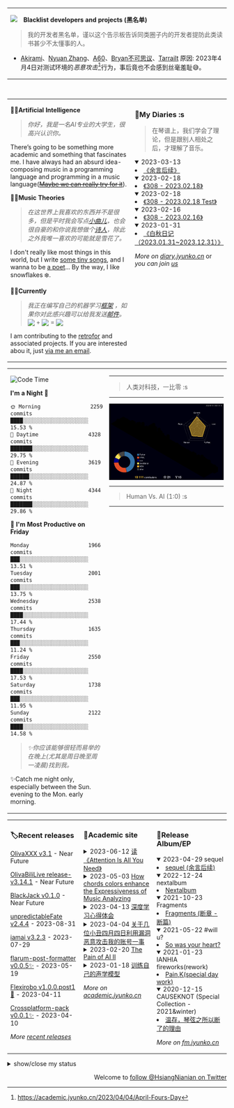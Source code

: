 <table style="border-color: transparent;" cellspacing=0 >
<tr><td valign="center" width="60%">

<img width="30" align="left" src="https://th.bing.com/th/id/OIP.-pEpS0FvPC2OpvnNrRGrugAAAA?w=170&h=180&c=7&r=0&o=5&pid=1.7">**Blacklist developers and projects (黑名单)**
  
> 我的开发者黑名单，谨以这个告示板告诉同类圈子内的开发者提防此类读书甚少不太懂事的人。
  
  * [Akirami](https://github.com/A-Kirami)、[Nyuan Zhang](https://github.com/blueglassblock)、[A60](https://github.com/djkcyl)、[Bryan不可思议](https://github.com/ProgramRipper)、[Tarrailt](https://github.com/RF-Tar-Railt)
  原因: 2023年4月4日对测试环境的*恶意攻击*[^1]行为，事后竟也不会感到丝毫羞耻😅。
  
  [^1]: https://academic.jyunko.cn/2023/04/04/April-Fours-Day
  
</td></tr></table>

<br>

<table style="border-color: transparent;" cellspacing=0 ><tr><td valign="center" width="60%">
  
🐱‍🏍**Artificial Intelligence** 

> _你好，我是一名AI专业的大学生，很高兴认识你。_

There’s going to be something more academic and something that fascinates me. 
I have always had an absurd idea-composing music in a programming language and programming in a music language([~~Maybe we can really try for it~~](https://github.com/academic-jyunko)).

🐱‍💻**Music Theories**
> _在这世界上我喜欢的东西并不是很多，但是平时我会写点[小曲儿](https://fm.jyunko.cn)，也会很自豪的和你说我想做个[诗人](https://www.zgshige.com/c/2022-07-25/22158479.shtml)，除此之外我唯一喜欢的可能就是雪花了。_

I don't really like most things in this world, but I write [some tiny songs](https://fm.jyunko.cn), and I wanna to be [a poet](https://www.zgshige.com/c/2022-07-25/22158479.shtml)... By the way, I like snowflakes ❄️. 
  
🐱‍👤**Currently**  

> _我正在编写自己的机器学习[框架](https://github.com/retrofor/) ，如果你对此感兴趣可以给我发送[邮件](mailto:i@jyunko.cn)。_   <img align="center" width="100" src="https://iamai.retrofor.space/icons/logo.png"> +  <img align="center" width="60" src="https://iamai.retrofor.space/logo.png"> = <img align="center" width="100" src="https://iamai.retrofor.space/icons/retro_plus.png">

I am contributing to the [retrofor](https://github.com/retrofor/)  and associated projects. If you are interested abou it, just [via me an email](mailto:i@jyunko.cn). 
</td><td valign="top" width="33%">
<p align="right">

### 📕My Diaries :s
> 在琴谱上，我们学会了理论，但是跟别人相处之后，才理解了音乐。
<!-- diary starts -->
<details open="true"><summary>2023-03-13</summary><li><a href="https://diary.jyunko.cn/2023/03/13/Mon">《余言后续》</a></li></details>

<details open="true"><summary>2023-02-18</summary><li><a href="https://diary.jyunko.cn/2023/02/18/Sat">《308 - 2023.02.18》</a></li></details>

<details open="true"><summary>2023-02-18</summary><li><a href="https://diary.jyunko.cn/2023/02/18/Test">《308 - 2023.02.18 Test》</a></li></details>

<details open="true"><summary>2023-02-16</summary><li><a href="https://diary.jyunko.cn/2023/02/16/Thu">《308 - 2023.02.16》</a></li></details>

<details open="true"><summary>2023-01-31</summary><li><a href="https://diary.jyunko.cn/2023/01/31/QY-dairy">《白秋日记（2023.01.31~2023.12.31）》</a></li></details>
<!-- diary ends -->

_More on [diary.jyunko.cn](https://diary.jyunko.cn)_ or 
_you can join [us](https://github.com/Diaries-Store)_
</p>
</td></tr></table>

<table style="border-color: transparent;" cellspacing=0 ><tr><td valign="top" width="10%">
  
<!--START_SECTION:waka-->
![Code Time](http://img.shields.io/badge/Code%20Time-389%20hrs%2027%20mins-blue)

**I'm a Night 🦉** 

```text
🌞 Morning                2259 commits        ████░░░░░░░░░░░░░░░░░░░░░   15.53 % 
🌆 Daytime                4328 commits        ███████░░░░░░░░░░░░░░░░░░   29.75 % 
🌃 Evening                3619 commits        ██████░░░░░░░░░░░░░░░░░░░   24.87 % 
🌙 Night                  4344 commits        ███████░░░░░░░░░░░░░░░░░░   29.86 % 
```
📅 **I'm Most Productive on Friday** 

```text
Monday                   1966 commits        ███░░░░░░░░░░░░░░░░░░░░░░   13.51 % 
Tuesday                  2001 commits        ███░░░░░░░░░░░░░░░░░░░░░░   13.75 % 
Wednesday                2538 commits        ████░░░░░░░░░░░░░░░░░░░░░   17.44 % 
Thursday                 1635 commits        ███░░░░░░░░░░░░░░░░░░░░░░   11.24 % 
Friday                   2550 commits        ████░░░░░░░░░░░░░░░░░░░░░   17.53 % 
Saturday                 1738 commits        ███░░░░░░░░░░░░░░░░░░░░░░   11.95 % 
Sunday                   2122 commits        ████░░░░░░░░░░░░░░░░░░░░░   14.58 % 
```



<!--END_SECTION:waka-->
  > _✨你应该能够很轻而易举的在晚上(尤其是周日晚至周一凌晨)找到我。_
  
  ✨Catch me night only, especially between the Sun. evening to the Mon. early morning. 
</td><td valign="top" width="33%">
<p align="right">

  ***
  
  > 人类对科技，一比零 :s
  
  ***
  
<img width="900" align="center" src="profile-3d-contrib/profile-night-rainbow.svg">

  ***
  
  > Human Vs. AI (1:0) :s
  
  ***
  
</p>
</td></tr></table>

<table><tr><td valign="top" width="33%">
  
### 🏷Recent releases
<!-- recent_releases starts -->
[OlivaXXX v3.1](https://github.com/HsiangNianian/OlivaXXX/releases/tag/untagged-bb5cc9321f51c59ca7c1) - Near Future

[OlivaBiliLive release-v3.14.1](https://github.com/HsiangNianian/OlivaBiliLive/releases/tag/untagged-f4ec52c28bb501b84e5d) - Near Future

[BlackJack v0.1.0](https://github.com/HsiangNianian/BlackJack/releases/tag/untagged-7556df0546fbf278b86e) - Near Future

[unpredictableFate v2.4.4](https://github.com/HsiangNianian/unpredictableFate/releases/tag/v2.4.4) - 2023-08-31

[iamai v3.2.3](https://github.com/retrofor/iamai/releases/tag/v3.2.3) - 2023-07-29

[flarum-post-formatter v0.0.5✨](https://github.com/HsiangNianian/flarum-post-formatter/releases/tag/v0.0.5) - 2023-05-19

[Flexirobo v1.0.0.post1 🎉](https://github.com/retrofor/Flexirobo/releases/tag/v1.0.0.post1) - 2023-04-11

[Crossplatform-pack v0.0.1✨](https://github.com/HsiangNianian/Crossplatform-pack/releases/tag/v0.0.1) - 2023-04-10
<!-- recent_releases ends -->

_More [recent releases](https://github.com/HsiangNianian/HsiangNianian/blob/main/releases.md)_
</td><td valign="top" width="33%">

### 📰Academic site
<!-- blog starts -->
<details><summary>2023-06-12 <a href="https://academic.jyunko.cn/2023/06/12/Reading-Attention-Is-All-You-Need">读《Attention Is All You Need》</a></summary><p>Part 1</p></details>

<details><summary>2023-05-03 <a href="https://academic.jyunko.cn/2023/05/03/HccetEMA">How chords colors enhance the Expressiveness of Music Analyzing</a></summary><p>Music is an art form that conveys emotions through sound, melody, harmony, and other elements.In music composition, chords are an important musical element and a tool for expressing emotions and intentions. This article will explore how to better use chords to enhance the expressiveness of music from both acoustic and audience perspectives.</p></details>

<details><summary>2023-04-13 <a href="https://academic.jyunko.cn/2023/04/13/deep-learning-zh-copy">深度学习心得体会</a></summary><p>深度学习是机器学习领域中的一种最先进的技术，它可以在处理复杂数据时取得非常出色的效果。与传统机器学习方法相比，深度学习能够更好地处理自然语言、语音识别、图像识别、物体识别等复杂的任务。深度学习采用了一些特殊的算法和网络结构，例如神经网络，使得机器可以从数据中进行自我学习，并且可以通过大量的数据训练来不断优化自身的性能。</p></details>

<details><summary>2023-04-04 <a href="https://academic.jyunko.cn/2023/04/04/April-Fours-Day">关于几位小丑四月四日利用漏洞恶意攻击我的账号一事</a></summary><p>涉事名单 A60、Bryan不可思议、Tarrailt、Akirami、Nyuan Zhang</p></details>

<details><summary>2023-02-20 <a href="https://academic.jyunko.cn/2023/02/20/The-Pain-of-AI-2">The Pain of AI II</a></summary><p>???</p></details>

<details><summary>2023-01-18 <a href="https://academic.jyunko.cn/2023/01/18/Training-an-acoustic-model-for-CMUSphinx-zh-CN">训练自己的声学模型</a></summary><p>声学模型主要用于计算语音特征和每个发音模板之间的似然度。目的是为每个声学单元建立一套模型参数（通过不断地学习和改进得到最优的，也就是概率最大的一组HMM模型参数）。</p></details>
<!-- blog ends -->

_More on [academic.jyunko.cn](https://academic.jyunko.cn/)_
</td><td valign="top" width="33%">

### 🎹Release Album/EP
<!-- fm starts -->
<details open="true"><summary>2023-04-29 sequel</summary><li><a href="https://fm.jyunko.cn/sequel">sequel (余言后续)</a></li></details>

<details open="true"><summary>2022-12-24 nextalbum</summary><li><a href="https://fm.jyunko.cn/nextalbum">Nextalbum</a></li></details>

<details open="true"><summary>2021-10-23 Fragments</summary><li><a href="https://fm.jyunko.cn/Fragments">Fragments (断章 - 断篇)</a></li></details>

<details open="true"><summary>2021-05-22 #will u?</summary><li><a href="https://fm.jyunko.cn/So-was-your-heart">So was your heart?</a></li></details>

<details open="true"><summary>2021-01-23 IANHIA fireworks(rework)</summary><li><a href="https://fm.jyunko.cn/paink">Pain,K(special day work)</a></li></details>

<details open="true"><summary>2020-12-15 CAUSEKNOT (Special Collection - 2021&winter)</summary><li><a href="https://fm.jyunko.cn/winter">温存，琴弦之所以断了的理由</a></li></details>
<!-- fm ends -->
  
_More on [fm.jyunko.cn](https://fm.jyunko.cn/)_
</td></tr></table>

<details close>
  <summary>show/close my status</summary>
  <img src="./github-metrics.svg">
  <img src="https://cr-skills-chart-widget.azurewebsites.net/api/api?username=HsiangNianian&skills=Vue,C%2B%2B,C%23,SCSS,Svelte&width=820">
  
</details>

<p align="right">Welcome to <a href="https://twitter.com/HsiangNianian">follow @HsiangNianian on Twitter<a></p>


